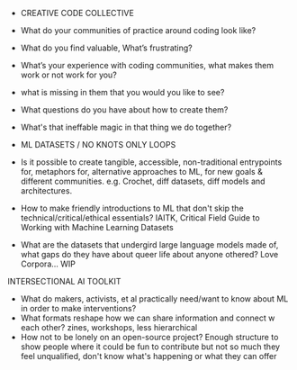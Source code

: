 * CREATIVE CODE COLLECTIVE
* What do your communities of practice around coding look like? 
* What do you find valuable, What’s frustrating? 
* What’s your experience with coding communities, what makes them work or not work for you?
* what is missing in them that you would you like to see? 
* What questions do you have about how to create them? 
* What's that ineffable magic in that thing we do together?

* ML DATASETS / NO KNOTS ONLY LOOPS
* Is it possible to create tangible, accessible, non-traditional entrypoints for, metaphors for, alternative approaches to ML, for new goals & different communities. e.g. Crochet, diff datasets, diff models and architectures.
* How to make friendly introductions to ML that don't skip the technical/critical/ethical essentials? IAITK, Critical Field Guide to Working with Machine Learning Datasets
* What are the datasets that undergird large language models made of, what gaps do they have about queer life about anyone othered? Love Corpora... WIP

INTERSECTIONAL AI TOOLKIT
* What do makers, activists, et al practically need/want to know about ML in order to make interventions?
* What formats reshape how we can share information and connect w each other? zines, workshops, less hierarchical
* How not to be lonely on an open-source project? Enough structure to show people where it could be fun to contribute but not so much they feel unqualified, don't know what's happening or what they can offer

<!-- NOTES THU -->
<!-- Dave Paguerek: USING API Design to Write Fast Code, make the fast way the easy way, pick right abstraction level -->
<!-- Cassie T: tired of the hope train and the despair train -->
<!-- Nick Briz: netizen.org, netnet.studio editor for webart -->
<!-- Caleb Foss: people describe ideas declaratively, a red square, rather than procedurally, set filter to red -->
<!-- Alice, friendly error messages -->
<!-- Devon Frost, Jennifer Jacobs expressive computation lab. UCSB MAT -->

<!-- NOTES FRI (-->
<!-- Raph: announcements at the end of the first section, keeping the barrier to entry low, message about a printer -->

<!-- access & data sovreignty activity: grounding questions,  
-what does access mean to you? 
-why is accessibility important? to have equitable, a range of responses, influences, balanced systems. 
-what stake do you have in accessibility? my own limitations, my past and future limitations, my power and disempowered places, my stake is what i can help facilitate just as much as what i need support with. as well as who has access to me.
-what are you doing to promote accessibility? keeping open vulnerable channels, not assuming one way to do things, sharing material/information resources 
->
<!-- karen: can't rise above but rise together. amplifying voices, nuance of diff subcommunities. whose paradise is it? -->
<!-- mocap library of disabled embodiment, what parts of people's disability they want to bring. the problem isn't in the imparement but in the environment. designing cane asset. based on ppl's real lives. but control how it's being used. login, ToService? -->
<!-- legally actionable, communicating the diff uses, you might want language that makes the legal language more accessible. a poetics about the access.  -->
<!-- bobby joe, consent practices in an open source context, when you're working in a community not everyone has the same political lens w similar goals. font licensing agreement. free here but pay for other use. open source so that things can be a discussion, conflict and change can happen. gap in the transfer of knowledge between elders and youth. people leaving is a design challenge. certain info people are stewards of the knowledge. cant just put it on a website! doesn't have to be the end but can be creative. Cuba had their own version of the intranet via hard drives passed around, diff versions of open access. -->
<!--*having a type of issue: is it just me or,*  -->
<!-- how do you make the labor of accessibility visible -->
<!-- laura, programming on the material level w weaving adacad -->

